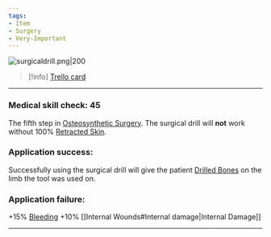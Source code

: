 ```yaml
---
tags:
- Item
- Surgery
- Very-Important
---
```


![surgicaldrill.png\|200](/Items/Surgical%20Drill%20-%20Attachments/6718845db30472d958dd7ba5.png)

> [!info] [Trello card](https://trello.com/c/uPXsKGUL/62-surgical-drill)

---

### Medical skill check: 45

The fifth step in [Osteosynthetic Surgery](../Procedures/Osteosynthetic%20Surgery.md). The surgical drill will **not** work without 100% [Retracted Skin](../Surgery/Retracted%20Skin.md).

### Application success:

Successfully using the surgical drill will give the patient [Drilled Bones](../Surgery/Drilled%20Bones.md) on the limb the tool was used on.

### Application failure:

\+15% [Bleeding](../Any%20bodypart/Bleeding.md)
\+10% [[Internal Wounds#Internal damage|Internal Damage]]

---

